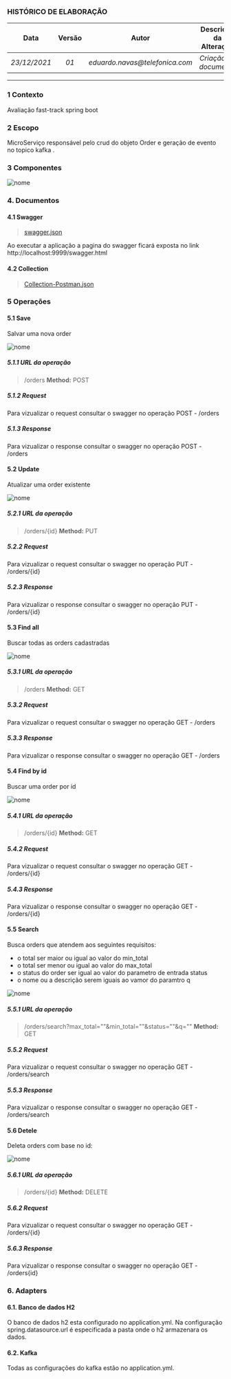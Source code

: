 ### **HISTÓRICO DE ELABORAÇÃO**
| **Data**     | **Versão**   | **Autor**                      | **Descrição da Alteração** |
|:------------:|:------------:|:------------------------------:|:--------------------------:|
| _23/12/2021_ | _01_         | _eduardo.navas@telefonica.com_  | _Criação do documento_   
---

### **1 Contexto**
Avaliação fast-track spring boot

### **2 Escopo**
MicroServiço responsável pelo crud do objeto Order e geração de evento no topico kafka .

### **3 Componentes**

![nome](src/main/resources/static/img/diagrama_componentes.png)

### **4. Documentos**
#### 4.1 Swagger
> [swagger.json](src/main/resources/static/documents/swagger.json)

Ao executar a aplicação a pagina do swagger ficará exposta no link http://localhost:9999/swagger.html

#### 4.2 Collection
> [Collection-Postman.json](src/main/resources/static/documents/Fast_Track_Spring_boot.postman_collection.json)

### 5 Operações
#### 5.1 Save
Salvar uma nova order

![nome](src/main/resources/static/img/diagrama_sequencia_save.png)

##### 5.1.1 URL da operação
> /orders
**Method:** POST


##### 5.1.2 Request

Para vizualizar o request consultar o swagger no operação POST - /orders

##### 5.1.3 Response

Para vizualizar o response consultar o swagger no operação POST - /orders

#### 5.2 Update
Atualizar uma order existente

![nome](src/main/resources/static/img/diagrama_sequencia_update.png)

##### 5.2.1 URL da operação
> /orders/{id}
**Method:** PUT


##### 5.2.2 Request

Para vizualizar o request consultar o swagger no operação PUT - /orders/{id}

##### 5.2.3 Response

Para vizualizar o response consultar o swagger no operação PUT - /orders/{id}

#### 5.3 Find all
Buscar todas as orders cadastradas

![nome](src/main/resources/static/img/diagrama_sequencia_find_all.png)

##### 5.3.1 URL da operação
> /orders
**Method:** GET


##### 5.3.2 Request

Para vizualizar o request consultar o swagger no operação GET - /orders

##### 5.3.3 Response

Para vizualizar o response consultar o swagger no operação GET - /orders

#### 5.4 Find by id
Buscar uma order por id

![nome](src/main/resources/static/img/diagrama_sequencia_find_by_id.png)

##### 5.4.1 URL da operação
> /orders/{id}
**Method:** GET


##### 5.4.2 Request

Para vizualizar o request consultar o swagger no operação GET - /orders/{id}

##### 5.4.3 Response

Para vizualizar o response consultar o swagger no operação GET - /orders/{id}

#### 5.5 Search
Busca orders que atendem aos seguintes requisitos:

 - o total ser maior ou igual ao valor do min_total
 - o total ser menor ou igual ao valor do max_total
 - o status do order ser igual ao valor do parametro de entrada status
 - o nome ou a descrição serem iguais ao vamor do paramtro q 


![nome](src/main/resources/static/img/diagrama_sequencia_search.png)

##### 5.5.1 URL da operação
> /orders/search?max_total=""&min_total=""&status=""&q=""
**Method:** GET


##### 5.5.2 Request

Para vizualizar o request consultar o swagger no operação GET - /orders/search

##### 5.5.3 Response

Para vizualizar o response consultar o swagger no operação GET - /orders/search

#### 5.6 Detele
Deleta orders com base no id:

![nome](src/main/resources/static/img/diagrama_sequencia_delete.png)

##### 5.6.1 URL da operação
> /orders/{id}
**Method:** DELETE


##### 5.6.2 Request

Para vizualizar o request consultar o swagger no operação GET - /orders/{id}

##### 5.6.3 Response

Para vizualizar o response consultar o swagger no operação GET - /orders{id}




### **6. Adapters**

#### 6.1.  Banco de dados H2
O banco de dados h2 esta configurado no application.yml. Na configuração spring.datasource.url é especificada a pasta onde o h2 armazenara os dados.


#### 6.2.  Kafka
Todas as configurações do kafka estão no application.yml.
